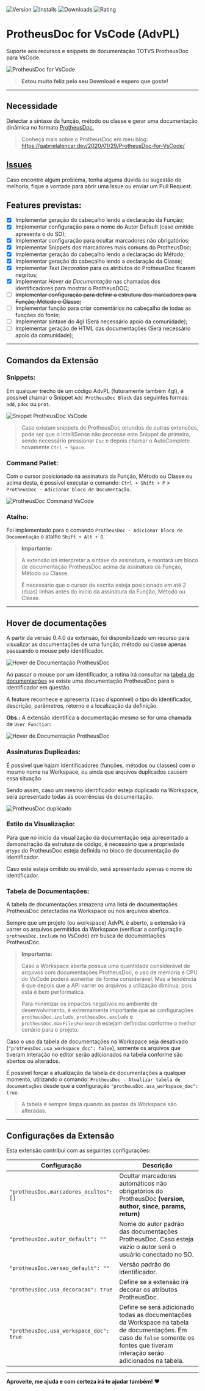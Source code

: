 ![Version](https://vsmarketplacebadge.apphb.com/version/AlencarGabriel.protheusdoc-vscode.svg) ![Installs](https://vsmarketplacebadge.apphb.com/installs/AlencarGabriel.protheusdoc-vscode.svg) ![Downloads](https://vsmarketplacebadge.apphb.com/downloads/AlencarGabriel.protheusdoc-vscode.svg) ![Rating](https://vsmarketplacebadge.apphb.com/rating-star/AlencarGabriel.protheusdoc-vscode.svg)

# ProtheusDoc for VsCode (AdvPL)

Suporte aos recursos e snippets de documentação TOTVS ProtheusDoc para VsCode.

![ProtheusDoc for VsCode](images/Example2.gif)

>**Estou muito feliz pelo seu Download e espero que goste!**

---

## Necessidade

Detectar a sintaxe da função, método ou classe e gerar uma documentação dinâmica no formato [ProtheusDoc.](https://tdn.totvs.com/display/tec/ProtheusDOC)

> Conheça mais sobre o ProtheusDoc em meu blog: https://gabrielalencar.dev/2020/01/29/ProtheusDoc-for-VsCode/

## [Issues](https://github.com/AlencarGabriel/ProtheusDoc-VsCode/issues)

Caso encontre algum problema, tenha alguma dúvida ou sugestão de melhoria, fique a vontade para abrir uma Issue ou enviar um Pull Request.

## Features previstas:

- [x] Implementar geração do cabeçalho lendo a declaração da Função;
- [x] Implementar configuração para o nome do Autor Default (caso omitido apresenta o do SO);
- [x] Implementar configuração para ocultar marcadores não obrigatórios;
- [x] Implementar Snippets dos marcadores mais comuns do ProtheusDoc;
- [x] Implementar geração do cabeçalho lendo a declaração do Método;
- [x] Implementar geração do cabeçalho lendo a declaração da Classe;
- [x] Implementar *Text Decoration* para os atributos do ProtheusDoc ficarem negritos;
- [x] Implementar *Hover de Documentação* nas chamadas dos identificadores para mostrar o ProtheusDOC;
- [ ] ~~Implementar configuração para definir a estrutura dos marcadores para Função, Método e Classe;~~
- [ ] Implementar função para criar comentários no cabeçalho de todas as funções do fonte;
- [ ] Implementar sintaxe do 4gl (Será necessário apoio da comunidade);
- [ ] Implementar geração de HTML das documentações (Será necessário apoio da comunidade);

---

## Comandos da Extensão

### Snippets:

Em qualquer trecho de um código AdvPL (futuramente também 4gl), é possível chamar o Snippet `Add ProtheusDoc Block` das seguintes formas: `add`, `pdoc` ou `prot`.

![Snippet ProtheusDoc VsCode](https://user-images.githubusercontent.com/10109480/73039691-d078fc00-3e35-11ea-82ca-cbc63dedbddc.png)

> Caso existam snippets de ProtheusDoc oriundos de outras extensões, pode ser que o IntelliSense não processe este Snippet de primeira, sendo necessário pressionar `Esc` e depois chamar o AutoComplete novamente `Ctrl + Space`.

### Command Pallet:

Com o cursor posicionado na assinatura da Função, Método ou Classe ou acima desta, é possível executar o comando: `Ctrl + Shift + P` > `ProtheusDoc - Adicionar bloco de Documentação`.

![ProtheusDoc Command VsCode](https://user-images.githubusercontent.com/10109480/73039567-5c3e5880-3e35-11ea-9a77-ca93ea5129d1.png)

### Atalho:

Foi implementado para o comando `ProtheusDoc - Adicionar bloco de Documentação` o atalho `Shift + Alt + D`.

> **Importante:**
>
>A extensão irá interpretar a sintaxe da assinatura, e montará um bloco de documentação ProtheusDoc acima da assinatura da Função, Método ou Classe.
>
>É necessário que o cursor de escrita esteja posicionado em até 2 (duas) linhas antes do início da assinatura da Função, Método ou Classe.

---

## Hover de documentações

A partir da versão 0.4.0 da extensão, foi disponibilizado um recurso para visualizar as documentações de uma função, método ou classe apenas passsando o mouse pelo identificador.

![Hover de Documentação ProtheusDoc](https://user-images.githubusercontent.com/10109480/74953051-ebf90780-53df-11ea-9f6f-1a8cae64de4c.png)

Ao passar o mouse por um identificador, a rotina irá consultar na [tabela de documentações](#Tabela-de-Documentações) se existe uma documentação ProtheusDoc para o identificador em questão.

A feature reconhece e apresenta (caso disponível) o tipo do identificador, descrição, parâmetros, retorno e a localização da definição.

**Obs.:** A extensão identifica a documentação mesmo se for uma chamada de `User Function`:

![Hover de Documentação ProtheusDoc](https://user-images.githubusercontent.com/10109480/74953170-15199800-53e0-11ea-9428-58b3ecfc5d00.png)

### Assinaturas Duplicadas: 

É possivel que hajam identificadores (funções, métodos ou classes) com o mesmo nome na Workspace, ou ainda que arquivos duplicados causem essa situação. 

Sendo assim, caso um mesmo identificador esteja duplicado na Workspace, será apresentado todas as ocorrências de documentação.

![ProtheusDoc duplicado](https://user-images.githubusercontent.com/10109480/74956901-8c9df600-53e5-11ea-8d26-4d41b8d205b9.png)

### Estilo da Visualização:

Para que no início da visualização da documentação seja apresentado a demonstração da estrutura de código, é necessário que a propriedade `@type` do ProtheusDoc esteja definida no bloco de documentação do identificador.

Caso este esteja omitido ou inválido, será apresentado apenas o nome do identificador.

### Tabela de Documentações:

A tabela de documentações armazena uma lista de documentações ProtheusDoc detectadas na Workspace ou nos arquivos abertos.

Sempre que um projeto (ou workspace) AdvPL é aberto, a extensão irá varrer os arquivos permitidos da Workspace (verificar a configuração `protheusDoc.include` no VsCode) em busca de documentações ProtheusDoc.

> **Importante:**
>
>Caso a Workspace aberta possua uma quantidade considerável de arquivos com documentações ProtheusDoc, o uso de memória e CPU do VsCode poderá aumentar de forma considerável. Mas a tendência é que depois que a API varrer os arquivos a utilização diminua, pois esta é bem performatica.
> 
> Para minimizar os impactos negativos no ambiente de desenvolvimento, é extremamente importante que as configurações `protheusDoc.include`, `protheusDoc.exclude` e `protheusDoc.maxFilesForSearch` estejam definidas conforme o melhor cenário para o projeto.

Caso o uso da tabela de documentações na Workspace seja desativado (`"protheusDoc.usa_workspace_doc": false`), somente os arquivos que tiveram interação no editor serão adicionados na tabela conforme são abertos ou alterados.

É possível forçar a atualização da tabela de documentações a qualquer momento, utilizando o comando: `ProtheusDoc - Atualizar tabela de documentações` desde que a configuração `"protheusDoc.usa_workspace_doc": true`.

> A tabela é sempre limpa quando as pastas da Workspace são alteradas.

---

## Configurações da Extensão

Esta extensão contribui com as seguintes configurações:

Configuração | Descrição
------------ | -----------
`"protheusDoc.marcadores_ocultos": []` | Ocultar marcadores automáticos não obrigatórios do ProtheusDoc **(version, author, since, params, return)**
`"protheusDoc.autor_default": ""` | Nome do autor padrão das documentações ProtheusDoc. Caso esteja vazio o autor será o usuário conectado no SO.
`"protheusDoc.versao_default": ""` | Versão padrão do identificador.
`"protheusDoc.usa_decoracao": true` | Define se a extensão irá decorar os atributos ProtheusDoc.
`"protheusDoc.usa_workspace_doc": true` | Define se será adicionado todas as documentações da Workspace na tabela de documentações. Em caso de `false` somente os fontes que tiveram interação serão adicionados na tabela.

---

**Aproveite, me ajuda e com certeza irá te ajudar também!** :heart: